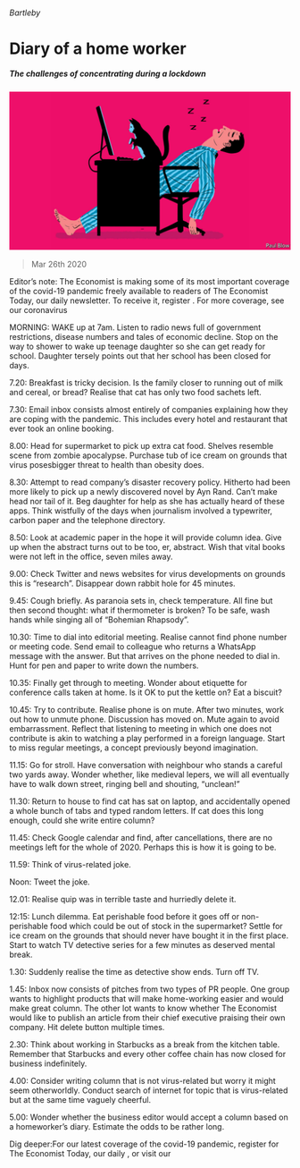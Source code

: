 ###### Bartleby

# Diary of a home worker 

##### The challenges of concentrating during a lockdown 

![image](images/20200328_WBD001_0.jpg) 

> Mar 26th 2020 

Editor’s note: The Economist is making some of its most important coverage of the covid-19 pandemic freely available to readers of The Economist Today, our daily newsletter. To receive it, register . For more coverage, see our coronavirus 

MORNING: WAKE up at 7am. Listen to radio news full of government restrictions, disease numbers and tales of economic decline. Stop on the way to shower to wake up teenage daughter so she can get ready for school. Daughter tersely points out that her school has been closed for days.

7.20: Breakfast is tricky decision. Is the family closer to running out of milk and cereal, or bread? Realise that cat has only two food sachets left.


7.30: Email inbox consists almost entirely of companies explaining how they are coping with the pandemic. This includes every hotel and restaurant that ever took an online booking.

8.00: Head for supermarket to pick up extra cat food. Shelves resemble scene from zombie apocalypse. Purchase tub of ice cream on grounds that virus posesbigger threat to health than obesity does.

8.30: Attempt to read company’s disaster recovery policy. Hitherto had been more likely to pick up a newly discovered novel by Ayn Rand. Can’t make head nor tail of it. Beg daughter for help as she has actually heard of these apps. Think wistfully of the days when journalism involved a typewriter, carbon paper and the telephone directory.

8.50: Look at academic paper in the hope it will provide column idea. Give up when the abstract turns out to be too, er, abstract. Wish that vital books were not left in the office, seven miles away.

9.00: Check Twitter and news websites for virus developments on grounds this is “research”. Disappear down rabbit hole for 45 minutes.

9.45: Cough briefly. As paranoia sets in, check temperature. All fine but then second thought: what if thermometer is broken? To be safe, wash hands while singing all of “Bohemian Rhapsody”.

10.30: Time to dial into editorial meeting. Realise cannot find phone number or meeting code. Send email to colleague who returns a WhatsApp message with the answer. But that arrives on the phone needed to dial in. Hunt for pen and paper to write down the numbers.

10.35: Finally get through to meeting. Wonder about etiquette for conference calls taken at home. Is it OK to put the kettle on? Eat a biscuit?

10.45: Try to contribute. Realise phone is on mute. After two minutes, work out how to unmute phone. Discussion has moved on. Mute again to avoid embarrassment. Reflect that listening to meeting in which one does not contribute is akin to watching a play performed in a foreign language. Start to miss regular meetings, a concept previously beyond imagination.

11.15: Go for stroll. Have conversation with neighbour who stands a careful two yards away. Wonder whether, like medieval lepers, we will all eventually have to walk down street, ringing bell and shouting, “unclean!”

11.30: Return to house to find cat has sat on laptop, and accidentally opened a whole bunch of tabs and typed random letters. If cat does this long enough, could she write entire column?

11.45: Check Google calendar and find, after cancellations, there are no meetings left for the whole of 2020. Perhaps this is how it is going to be.

11.59: Think of virus-related joke.

Noon: Tweet the joke.

12.01: Realise quip was in terrible taste and hurriedly delete it.

12:15: Lunch dilemma. Eat perishable food before it goes off or non-perishable food which could be out of stock in the supermarket? Settle for ice cream on the grounds that should never have bought it in the first place. Start to watch TV detective series for a few minutes as deserved mental break.

1.30: Suddenly realise the time as detective show ends. Turn off TV.

1.45: Inbox now consists of pitches from two types of PR people. One group wants to highlight products that will make home-working easier and would make great column. The other lot wants to know whether The Economist would like to publish an article from their chief executive praising their own company. Hit delete button multiple times.

2.30: Think about working in Starbucks as a break from the kitchen table. Remember that Starbucks and every other coffee chain has now closed for business indefinitely.

4.00: Consider writing column that is not virus-related but worry it might seem otherworldly. Conduct search of internet for topic that is virus-related but at the same time vaguely cheerful.

5.00: Wonder whether the business editor would accept a column based on a homeworker’s diary. Estimate the odds to be rather long.

Dig deeper:For our latest coverage of the covid-19 pandemic, register for The Economist Today, our daily , or visit our 

